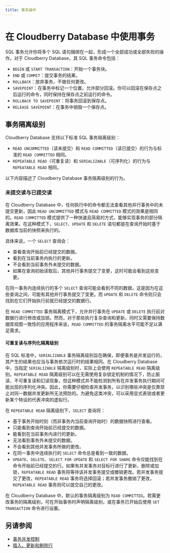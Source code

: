 ```yaml
---
title: 事务操作
---
```


# 在 Cloudberry Database 中使用事务

SQL 事务允许你将多个 SQL 语句捆绑在一起，形成一个全部成功或全部失败的操作。对于 Cloudberry Database，其 SQL 事务命令包括：

- `BEGIN` 或 `START TRANSACTION`：开始一个事务块。
- `END` 或 `COMMIT`：提交事务的结果。
- `ROLLBACK`：放弃事务，不做任何更改。
- `SAVEPOINT`：在事务中标记一个位置，允许部分回滚。你可以回滚在保存点之后运行的命令，同时保持在保存点之前运行的命令。
- `ROLLBACK TO SAVEPOINT`：将事务回滚到保存点。
- `RELEASE SAVEPOINT`：在事务中销毁一个保存点。

## 事务隔离级别

Cloudberry Database 支持以下标准 SQL 事务隔离级别：

- `READ UNCOMMITTED`（读未提交）和 `READ COMMITTED`（读已提交）的行为与标准的 `READ COMMITTED` 相同。
- `REPEATABLE READ`（可重复读）和 `SERIALIZABLE`（可序列化）的行为与 `REPEATABLE READ` 相同。

以下内容描述了 Cloudberry Database 事务隔离级别的行为。

### 未提交读与已提交读

在 Cloudberry Database 中，任何执行中的命令都无法查看其他并行事务中的未提交更新，因此 `READ UNCOMMITTED` 模式与 `READ COMMITTED` 模式的效果是相同的。`READ COMMITTED` 模式提供了一种快速且简易的方式，能够实现事务的部分隔离效果。在这种模式下，`SELECT`、`UPDATE` 和 `DELETE` 语句都是在查询开始时基于数据库当前的快照来执行的。

具体来说，一个 `SELECT` 查询会：

- 查看查询开始前已经提交的数据。
- 看到在当前事务内执行的更新。
- 不会看到当前事务外未提交的数据。
- 如果在查询初始读取后，其他并行事务提交了变更，这时可能会看到这些变更。

在同一事务内连续执行的多个 `SELECT` 查询可能会看到不同的数据，这是因为在这些查询之间，可能有其他并行事务提交了变更。而 `UPDATE` 和 `DELETE` 命令则只会找到在它们开始执行前就已经提交的数据行。

在 `READ COMMITTED` 事务隔离模式下，允许并行事务在 `UPDATE` 或 `DELETE` 执行前对数据行进行修改或加锁。然而，对于那些执行复杂查询和更新，同时又需要保持数据库视图一致性的应用程序来说，`READ COMMITTED` 的事务隔离水平可能不足以满足需求。

#### 可重复读与序列化隔离级别

在 SQL 标准中，`SERIALIZABLE` 事务隔离级别旨在确保，即便事务是并发运行的，其产生的结果也应当与事务依次运行时的结果相同。在 Cloudberry Database 中，当指定 `SERIALIZABLE` 隔离级别时，实际上会使用 `REPEATABLE READ` 隔离级别。`REPEATABLE READ` 隔离级别可以在无需使用复杂锁定机制的情况下，防止脏读、不可重复读和幻读现象，但这种模式并不能检测到所有在并发事务执行期间可能出现的序列化冲突。因此，你需要仔细检查并发事务，以识别哪些冲突是仅靠禁止对同一数据并发更新所无法预防的。为避免这类冲突，可以采用显式表锁或者更新某个特设的代表冲突的虚拟行。

在 `REPEATABLE READ` 隔离级别下，`SELECT` 查询将：

- 基于事务开始时刻（而非事务内当前查询开始时）的数据快照进行查看。
- 只能看到查询开始前已经提交的数据。
- 能看到在当前事务内进行的更新。
- 无法看到事务外未提交的数据。
- 不会看到其他并发事务所做的更改。
- 在同一事务中连续执行的 `SELECT` 命令总是看到一致的数据。
- `UPDATE`、`DELETE`、`SELECT FOR UPDATE` 和 `SELECT FOR SHARE` 命令仅能找到在命令开始前已经提交的行。如果有并发事务对目标行进行了更新、删除或加锁，`REPEATABLE READ` 事务将等待该并发事务提交或撤销更改。若并发事务提交了更改，`REPEATABLE READ` 事务将选择回滚；若并发事务撤销了更改，`REPEATABLE READ` 事务则可以提交自己的更改。

在 Cloudberry Database 中，默认的事务隔离级别为 `READ COMMITTED`。若需更改事务的隔离级别，可在开始事务时声明隔离级别，或在事务已开始后使用 `SET TRANSACTION` 命令进行设置。

## 另请参阅

- [事务并发控制](/i18n/zh/docusaurus-plugin-content-docs/current/transactional-concurrency-control.md)
- [插入、更新和删除行](/i18n/zh/docusaurus-plugin-content-docs/current/insert-update-delete-rows.md)

